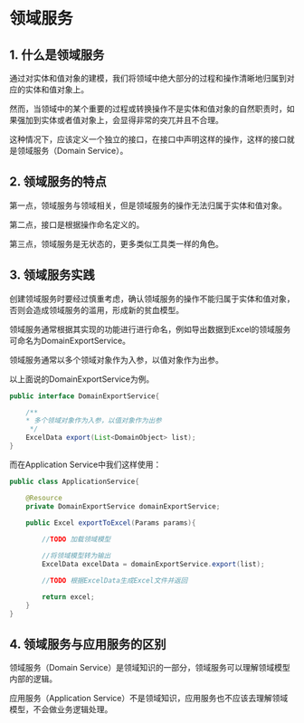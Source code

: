 # 领域服务

## 1. 什么是领域服务

通过对实体和值对象的建模，我们将领域中绝大部分的过程和操作清晰地归属到对应的实体和值对象上。

然而，当领域中的某个重要的过程或转换操作不是实体和值对象的自然职责时，如果强加到实体或者值对象上，会显得非常的突兀并且不合理。

这种情况下，应该定义一个独立的接口，在接口中声明这样的操作，这样的接口就是领域服务（Domain Service）。

## 2. 领域服务的特点

第一点，领域服务与领域相关，但是领域服务的操作无法归属于实体和值对象。

第二点，接口是根据操作命名定义的。

第三点，领域服务是无状态的，更多类似工具类一样的角色。

## 3. 领域服务实践

创建领域服务时要经过慎重考虑，确认领域服务的操作不能归属于实体和值对象，否则会造成领域服务的滥用，形成新的贫血模型。

领域服务通常根据其实现的功能进行进行命名，例如导出数据到Excel的领域服务可命名为DomainExportService。

领域服务通常以多个领域对象作为入参，以值对象作为出参。

以上面说的DomainExportService为例。

```java
public interface DomainExportService{

    /**
    * 多个领域对象作为入参，以值对象作为出参
     */
    ExcelData export(List<DomainObject> list); 
}
```

而在Application Service中我们这样使用：

```java
public class ApplicationService{

    @Resource
    private DomainExportService domainExportService;

    public Excel exportToExcel(Params params){
        
        //TODO 加载领域模型

        //将领域模型转为输出
        ExcelData excelData = domainExportService.export(list);

        //TODO 根据ExcelData生成Excel文件并返回

        return excel;
    }
}
```
## 4. 领域服务与应用服务的区别

领域服务（Domain Service）是领域知识的一部分，领域服务可以理解领域模型内部的逻辑。

应用服务（Application Service）不是领域知识，应用服务也不应该去理解领域模型，不会做业务逻辑处理。

<!--@include: ../footer.md-->